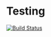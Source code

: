 # Testing

[![Build Status](https://github.com/ShemyakinaVeronika/Testing/actions/workflows/testing.yml/badge.svg?branch=main)](https://github.com/ShemyakinaVeronika/Testing/actions/workflows/testing.yml)
